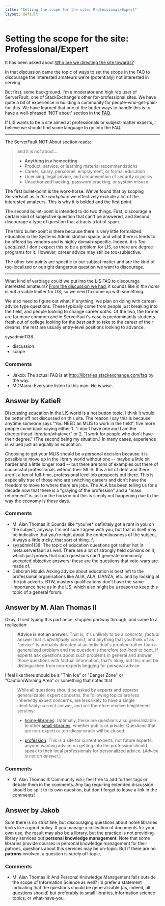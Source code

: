 ```yaml
---
title: "Setting the scope for the site: Professional/Expert"
layout: default
---
```

Setting the scope for the site: Professional/Expert
=====================
It has been asked about [Who are we directing the site
towards?](http://meta.libraries.stackexchange.com/questions/87/who-are-we-directing-the-site-towards/90)

In that discussion came the topic of ways to set the scope in the FAQ to
discourage the interested amateurs we're (potentially) not interested in
serving.

But first, some background. I'm a moderator and high rep user of
ServerFault, one of StackExchange's other for-professional sites. We
have quite a bit of experience in building a community for
people-who-get-paid-for-this. We have learned that one of the better
ways to handle this is to have a well-phrased 'NOT about' section in the
[FAQ](http://serverfault.com/faq).

If LIS wants to be a site aimed at professionals or subject-matter
experts, I believe we should find some language to go into the FAQ.

* * * * *

The ServerFault NOT About section reads:

> and it is *not* about…
>
> -   **Anything in a homeetting**
> -   Product, service, or learning material recommendations
> -   Career, salary, personnel, employment, or formal education
> -   Licensing, legal advice, and circumvention of security or policy
> -   Unauthorized hacking, password cracking, or system misuse

The first bullet-point is the work-horse. We've found that by scoping
ServerFault as *in the workplace* we effectively exclude a lot of the
interested amateurs. This is why it is bolded and the first point.

The second bullet-point is intended to do two things. First, discourage
a certain kind of subjective question that can't be answered, and
Second, discourage a type of question that attracts a lot of spam.

The third bullet-point is there because there is very little formalized
education in the Systems Administration space, and what there is tends
to be offered by vendors and is highly domain-specific. Indeed, it is
*Too Localized*. I don't expect this to be a problem for LIS, as there
are degree programs for it. However, career advice may still be
too-subjective.

The other two points are specific to our subject matter and are the kind
of too-localized or outright dangerous question we want to discourage.

* * * * *

What kind of verbiage could we put into the LIS FAQ to discourage
interested amateurs? [From the discussion we
had](http://meta.libraries.stackexchange.com/a/90/462), it sounds like
*in the home* is not a viable limiter for LIS, so we need to come up
with something.

We also need to figure out what, if anything, we plan on doing with
career-advice type questions. These typically come from people just
breaking into the field, and people looking to change career *paths*. Of
the two, the former are far more common and in ServerFault's case is
predominantly students fresh out of college looking for the *best* path
to take to the career of their dreams; the rest are usually entry-level
positions looking to advance.

sysadmin1138

<ul class="tags"><li class="tag">discussion</li><li class="tag">scope</li></ul>

### Comments ###
* Jakob: The actual FAQ is at http://libraries.stackexchange.com/faq by the way.
* MDMarra: Everyone listen to this man. He is wise.


Answer by KatieR
----------------
Discussing education in the LIS world is a hot button topic. I think it
would be better off not discussed on this site. The reason I say this is
because anytime someone says "You NEED an MLIS to work in the field",
five more people come back saying either 1. "I don't have one and I am
the director/head librarian/whatever" or 2. "I work for people who don't
have their degree." (The second being my situation.) In many cases,
experience is valued just as equally as education.

Choosing to get your MLIS should be a personal decision because it is
possible to move up in the library world without one -- maybe a little
bit harder and a little longer road -- but there are tons of examples
out there of successful professionals without their MLIS. It is a lot of
debt and there aren't a ton of full-time, professional level job
prospects out there. This is especially true of those who are switching
careers and don't have the freedom to move to where there are jobs. The
ALA has been telling us for a decade now that there is a "graying of the
profession" and a "mass retirement" is just on the horizon but this is
simply not happening due to the way the economy is these days.

### Comments ###
* M. Alan Thomas II: Sounds like \*you've\* definitely got a rant in you on the subject,
anyway. I'm not sure I agree with you, but that in itself may be
indicative that you're right about the contentiousness of the subject.
Always a little tricky, that sort of thing. :\\
* sysadmin1138: The topic of education questions got rather hot in meta.serverfault as
well. There are a lot of strongly held opinions on it, which just proves
that such questions can't generate commonly accepted objective answers;
these are the questions that vote-wars are made of.
* Deborah Mould: Asking advice about education is best left to the professional
organisations like ALIA, ALA, LIANZA, etc. and by looking at the job
adverts. BTW, masters qualifications don't have the same importance here
as in the US, which also might be a reason to keep this topic of a
general forum.

Answer by M. Alan Thomas II
----------------
Okay, I tried typing this part once, stopped partway through, and came
to a realization:

> **Advice is not an answer.** That is, it's unlikely to be a *concrete,
> factual* answer that is *identifiably correct*, and anything that you
> think of as "advice" is probably directed at an individual's problem
> rather than a generalized problem and the question is therefore *too
> local* to boot. If experts ask questions about such problems in
> general and answer those questions with factual information, that's
> okay, but this must be distinguished from non-experts begging for
> personal advice.

I feel like there should be a "Thin Ice" or "Danger Zone" or
"Caution/Warning Area" or something that notes that

> While all questions should be asked by experts and express
> generalizable, expert concerns, the following topics are less
> inherently expert concerns, are less likely to have a single
> identifiably-correct answer, and will therefore receive heightened
> scrutiny:
>
> -   [home-libraries](http://libraries.stackexchange.com/questions/tagged/home-libraries "show questions tagged 'home-libraries'"):
>     Optimally, these are questions also generalizable to other
>     [small-libraries](http://libraries.stackexchange.com/questions/tagged/small-libraries "show questions tagged 'small-libraries'"),
>     whether public or private. Questions that are non-expert or too
>     idiosyncratic will be closed.
>
> -   [profession](http://libraries.stackexchange.com/questions/tagged/profession "show questions tagged 'profession'"):
>     This is a site for current experts, not future experts; anyone
>     wanting advice on getting into the profession should speak to
>     their local professionals for personalized advice. (*Advice is not
>     an answer.*)
>


### Comments ###
* M. Alan Thomas II: Community wiki; feel free to add further tags or debate them in the
comments. Any tag requiring extended discussion should be split to its
own question, but don't forget to leave a link in the comments!

Answer by Jakob
----------------
Sure there is no strict line, but discouraging questions about home
libraries looks like a good policy. If you manage a collection of
documents for your own use, the result may also be a library, but the
practice is not providing library services but **personal knowledge
management**. Note that some libraries provide courses in personal
knowledge management for their patrons, questions about this services
may be on-topic. But if there are no **patrons** involved, a question is
surely off-topic.

### Comments ###
* M. Alan Thomas II: And Personal Knowledge Management falls outside the scope of Information
Science as well? I'd prefer a statement indicating that the questions
should be generalizable (as, indeed, all questions should) but
preferably to small libraries, information science topics, or
what-have-you.


